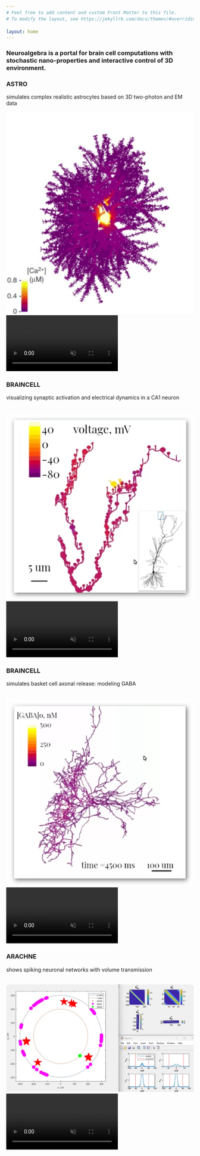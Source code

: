 ```yaml
---
# Feel free to add content and custom Front Matter to this file.
# To modify the layout, see https://jekyllrb.com/docs/themes/#overriding-theme-defaults

layout: home
---
```


<h3>Neuroalgebra is a portal for brain cell computations with stochastic nano-properties and interactive control of 3D environment.</h3>

<!-- Container for all three tools with videos -->
<div class="tools-container">

  <!-- ASTRO -->
  <div class="video-container" onclick="location.href='{% link astro.md %}'">
    <div class="video-text">
      <p><strong><h3>ASTRO</h3></strong> simulates complex realistic astrocytes based on 3D two-photon and EM data</p>
    </div>
    <img class="video-fallback1" src="assets/Astro.png" alt="ASTRO simulation preview">
    <video id="myVideo1" loop autoplay muted playsinline>
      <source src="assets/Astro.mp4" type="video/mp4">
    </video>
  </div>

  <!-- BRAINCELL-1: SPINE -->
  <div class="video-container" onclick="location.href='{% link braincell.md %}'">
    <div class="video-text">
      <p><strong><h3>BRAINCELL</h3></strong> visualizing synaptic activation and 
      electrical dynamics in a CA1 neuron</p>
    </div><br>
    <img class="video-fallback2" src="assets/BrainCellSpine.png" alt="BRAINCELL simulation preview">
    <video id="myVideo2" loop autoplay muted playsinline>
      <source src="assets/BrainCellSpine.mp4" type="video/mp4">
    </video>
    <br>
  </div>

  <!-- BRAINCELL-2: GABA -->
  <div class="video-container" onclick="location.href='{% link braincell.md %}'">
    <div class="video-text">
      <p><strong><h3>BRAINCELL</h3></strong> simulates basket cell axonal release: modeling GABA</p> 
    </div><br>
    <img class="video-fallback3" src="assets/BrainCellGaba.png" alt="BRAINCELL simulation preview">
    <video id="myVideo3" loop autoplay muted playsinline>
      <source src="assets/BrainCellGaba.mp4" type="video/mp4">
    </video>
  </div>

  <!-- ARACHNE -->
  <div class="video-container" onclick="location.href='{% link arachne.md %}'">
    <div class="video-text">
      <p><strong><h3>ARACHNE</h3></strong> shows spiking neuronal networks with volume transmission</p><br>
    </div>
    <img class="video-fallback4" src="assets/Arachne.png" alt="ARACHNE simulation preview">
    <video id="myVideo4" loop autoplay muted playsinline>
      <source src="assets/Arachne.mp4" type="video/mp4">
    </video>
  </div>
</div>

<script>
  function loadVideo(videoID, fallbackID, mp4Name) {
    const video = document.getElementById(videoID);
    video.style.display = "none";

    const nav = navigator.connection;
    const navApiAvailable = (nav !== undefined);
    const isWifiOrEthernet = navApiAvailable && (nav.type === "wifi" || nav.type === "ethernet" );
    const downlinkSufficient = navApiAvailable && nav.downlink > 5;
    const grabMP4 = (!navApiAvailable || isWifiOrEthernet || downlinkSufficient);

    if (grabMP4) {
      const cacheBuster = Date.now();
      fetch(`${mp4Name}?cache=${cacheBuster}`) //to debug without caching videos
//      fetch(`${mp4Name}`)
        .then(response => {
            if (response.status === 304) { // Resource not modified, use the cached version
                return null;
            } else if (!response.ok) {
                throw new Error(`Error: ${response.status} - ${response.statusText}`);
            }
            return response.blob();
        })
        .then(blob => {
           if (blob !== null) {
             video.src = URL.createObjectURL(blob);
             video.addEventListener('loadeddata', () => {
               // Video has loaded successfully, remove fallback PNG
               const fallbackElement = document.querySelector(`.${fallbackID}`);
               if (fallbackElement) { fallbackElement.remove(); }  //to avoid removing twice
               video.style.display = "block";
               video.play();
             });
           }
        })
    }
  }

  document.addEventListener("DOMContentLoaded", function() {
    // Call the function for each video
    loadVideo("myVideo1", "video-fallback1", "assets/Astro.mp4");
    loadVideo("myVideo2", "video-fallback2", "assets/BrainCellSpine.mp4");
    loadVideo("myVideo4", "video-fallback4", "assets/Arachne.mp4");
    loadVideo("myVideo3", "video-fallback3", "assets/BrainCellGaba.mp4");

  });

</script>
